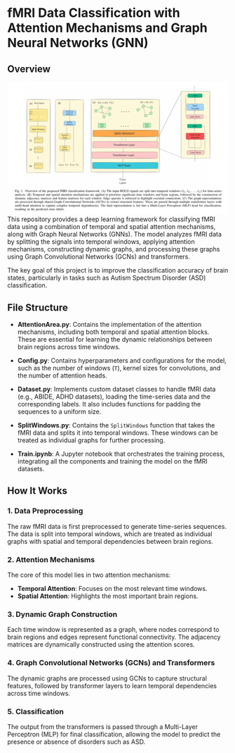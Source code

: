 # fMRI Data Classification with Attention Mechanisms and Graph Neural Networks (GNN)

## Overview
![Alt text](./images/main.png)
This repository provides a deep learning framework for classifying fMRI data using a combination of temporal and spatial attention mechanisms, along with Graph Neural Networks (GNNs). The model analyzes fMRI data by splitting the signals into temporal windows, applying attention mechanisms, constructing dynamic graphs, and processing these graphs using Graph Convolutional Networks (GCNs) and transformers.

The key goal of this project is to improve the classification accuracy of brain states, particularly in tasks such as Autism Spectrum Disorder (ASD) classification.


## File Structure

- **AttentionArea.py**: Contains the implementation of the attention mechanisms, including both temporal and spatial attention blocks. These are essential for learning the dynamic relationships between brain regions across time windows.
  
- **Config.py**: Contains hyperparameters and configurations for the model, such as the number of windows (`T`), kernel sizes for convolutions, and the number of attention heads.
  
- **Dataset.py**: Implements custom dataset classes to handle fMRI data (e.g., ABIDE, ADHD datasets), loading the time-series data and the corresponding labels. It also includes functions for padding the sequences to a uniform size.
  
- **SplitWindows.py**: Contains the `SplitWindows` function that takes the fMRI data and splits it into temporal windows. These windows can be treated as individual graphs for further processing.
  
- **Train.ipynb**: A Jupyter notebook that orchestrates the training process, integrating all the components and training the model on the fMRI datasets.

## How It Works

### 1. Data Preprocessing
The raw fMRI data is first preprocessed to generate time-series sequences. The data is split into temporal windows, which are treated as individual graphs with spatial and temporal dependencies between brain regions.

### 2. Attention Mechanisms
The core of this model lies in two attention mechanisms:
- **Temporal Attention**: Focuses on the most relevant time windows.
- **Spatial Attention**: Highlights the most important brain regions.

### 3. Dynamic Graph Construction
Each time window is represented as a graph, where nodes correspond to brain regions and edges represent functional connectivity. The adjacency matrices are dynamically constructed using the attention scores.

### 4. Graph Convolutional Networks (GCNs) and Transformers
The dynamic graphs are processed using GCNs to capture structural features, followed by transformer layers to learn temporal dependencies across time windows.

### 5. Classification
The output from the transformers is passed through a Multi-Layer Perceptron (MLP) for final classification, allowing the model to predict the presence or absence of disorders such as ASD.

